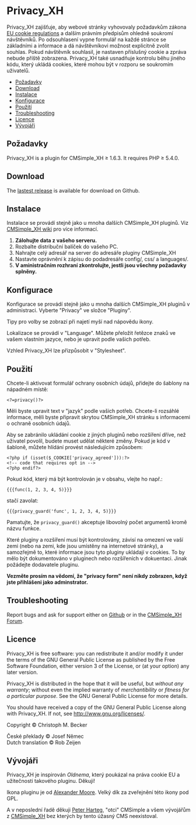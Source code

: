 # Privacy\_XH

Privacy\_XH zajišťuje, aby webové stránky vyhovovaly požadavkům zákona
[EU cookie regulations](http://ec.europa.eu/ipg/basics/legal/cookies/index_cs.htm) a dalším právním předpisům
ohledně soukromí návštěvníků. Po odsouhlasení vypne formulář na každé
stránce se základními a informace a dá návštěvníkovi možnost explicitně
zvolit souhlas. Pokud návštěvník souhlasil, je nastaven příslušný cookie
a zpráva nebude příště zobrazena. Privacy\_XH také usnadňuje kontrolu
běhu jiného kódu, který ukládá cookies, které mohou být v rozporu se
soukromím uživatelů.

  - [Požadavky](#požadavky)
  - [Download](#download)
  - [Instalace](#instalace)
  - [Konfigurace](#konfigurace)
  - [Použití](#použití)
  - [Troubleshooting](#troubleshooting)
  - [Licence](#licence)
  - [Vývojáři](#vývojáři)

## Požadavky

Privacy\_XH is a plugin for CMSimple\_XH ≥ 1.6.3. It requires PHP ≥
5.4.0.

## Download

The [lastest release](https://github.com/cmb69/privacy_xh/releases/latest) is available for download on Github.

## Instalace

Instalace se provádí stejně jako u mnoha dalších CMSimple\_XH pluginů.
Viz [CMSimple\_XH
wiki](https://wiki.cmsimple-xh.org/doku.php/installation#plugins)
pro více informací.

1.  **Zálohujte data z vašeho serveru.**
2.  Rozbalte distribuční balíček do vašeho PC.
3.  Nahrajte celý adresář na server do adresáře pluginy CMSimple\_XH
4.  Nastavte oprávnění k zápisu do podadresáře config/, css/ a
    languages/.
5.  **V aministračním rozhraní zkontrolujte, jestli jsou všechny
    požadavky splněny.**

## Konfigurace

Konfigurace se provádí stejně jako u mnoha dalších CMSimple\_XH pluginů
v administraci. Vyberte "Privacy" ve složce "Pluginy".

Tipy pro volby se zobrazí při najetí myší nad nápovědu ikony.

Lokalizace se provádí v "Language". Můžete přeložit řetězce znaků
ve vašem vlastním jazyce, nebo je upravit podle vašich potřeb.

Vzhled Privacy\_XH lze přizpůsobit v "Stylesheet".

## Použití

Chcete-li aktivovat formulář ochrany osobních údajů, přidejte do šablony
na nápadném místě:

    <?=privacy()?>

Měli byste upravit text v "jazyk" podle vašich potřeb. Chcete-li
rozsáhlé informace, měli byste připravit skrytou CMSimple\_XH stránku s
informacemi o ochraně osobních údajů.

Aby se zabránilo ukládání cookie z jiných pluginů nebo rozšíření dříve,
než uživatel povolil, budete muset udělat některé změny. Pokud je kód v
šabloně, můžete hlídání provést následujícím způsobem:

    <?php if (isset($_COOKIE['privacy_agreed'])):?>
    <!-- code that requires opt in -->
    <?php endif?>

Pokud kód, který má být kontrolován je v obsahu, vlejte ho např.:

    {{{func(1, 2, 3, 4, 5)}}}

stačí zavolat:

    {{{privacy_guard('func', 1, 2, 3, 4, 5)}}}

Pamatujte, že `privacy_guard()` akceptuje libovolný počet argumentů kromě
názvu funkce.

Které pluginy a rozšíření musí být kontrolovány, závisí na omezení ve
vaší zemi (nebo na zemi, kde jsou umístěny na internetové stránky), a
samozřejmě to, které informace jsou tyto pluginy ukládají v cookies. To
by mělo být dokumentováno v pluginech nebo rozšířeních v dokuentaci.
Jinak požádejte dodavatele pluginu.

**Vezměte prosím na vědomí, že "privacy form" není nikdy zobrazen, když
jste přihlášeni jako adminstrator.**

## Troubleshooting

Report bugs and ask for support either on [Github](https://github.com/cmb69/privacy_xh/issues)
or in the [CMSimple_XH Forum](https://cmsimpleforum.com/).

## Licence

Privacy\_XH is free software: you can redistribute it and/or modify
it under the terms of the GNU General Public License as published by
the Free Software Foundation, either version 3 of the License, or
(at your option) any later version.

Privacy\_XH is distributed in the hope that it will be useful,
but *without any warranty*; without even the implied warranty of
*merchantibility* or *fitness for a particular purpose*. See the
GNU General Public License for more details.

You should have received a copy of the GNU General Public License
along with Privacy\_XH.  If not, see <http://www.gnu.org/licenses/>.

Copyright © Christoph M. Becker

České překlady © Josef Němec  
Dutch translation © Rob Zeijen

## Vývojáři

Privacy\_XH je inspirován *Oldnema*, který poukázal na práva cookie EU a
užitečnosti takového pluginu. Děkuji\!

Ikona pluginu je od [Alexander Moore](http://www.famfamfam.com/). Velký
dík za zveřejnění této ikony pod GPL.

A v neposlední řadě děkuji [Peter Harteg](http://www.harteg.dk), "otci"
CMSimple a všem vývojářům z [CMSimple\_XH](http://www.cmsimple-xh.org)
bez kterých by tento úžasný CMS neexistoval.
